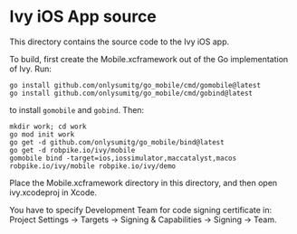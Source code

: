 # Ivy iOS App source

This directory contains the source code to the Ivy iOS app.

To build, first create the Mobile.xcframework out of the Go
implementation of Ivy. Run:

```
go install github.com/onlysumitg/go_mobile/cmd/gomobile@latest
go install github.com/onlysumitg/go_mobile/cmd/gobind@latest
```

to install `gomobile` and `gobind`. Then:

```
mkdir work; cd work
go mod init work
go get -d github.com/onlysumitg/go_mobile/bind@latest
go get -d robpike.io/ivy/mobile
gomobile bind -target=ios,iossimulator,maccatalyst,macos robpike.io/ivy/mobile robpike.io/ivy/demo
```

Place the Mobile.xcframework directory in this directory, and
then open ivy.xcodeproj in Xcode.

You have to specify Development Team for code signing certificate in:
Project Settings -> Targets -> Signing & Capabilities -> Signing -> Team.
